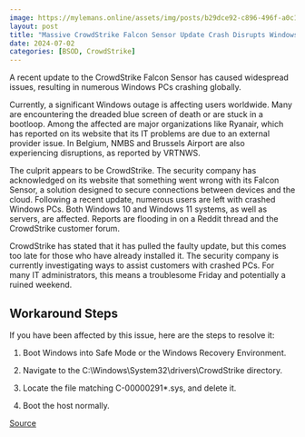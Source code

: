 ```yaml
---
image: https://mylemans.online/assets/img/posts/b29dce92-c896-496f-a0c1-cac1799c8848.png
layout: post
title: "Massive CrowdStrike Falcon Sensor Update Crash Disrupts Windows PCs Worldwide"
date: 2024-07-02
categories: [BSOD, CrowdStrike]
---
```



A recent update to the CrowdStrike Falcon Sensor has caused widespread issues, resulting in numerous Windows PCs crashing globally.

Currently, a significant Windows outage is affecting users worldwide. Many are encountering the dreaded blue screen of death or are stuck in a bootloop. Among the affected are major organizations like Ryanair, which has reported on its website that its IT problems are due to an external provider issue. In Belgium, NMBS and Brussels Airport are also experiencing disruptions, as reported by VRTNWS.

The culprit appears to be CrowdStrike. The security company has acknowledged on its website that something went wrong with its Falcon Sensor, a solution designed to secure connections between devices and the cloud. Following a recent update, numerous users are left with crashed Windows PCs. Both Windows 10 and Windows 11 systems, as well as servers, are affected. Reports are flooding in on a Reddit thread and the CrowdStrike customer forum.

CrowdStrike has stated that it has pulled the faulty update, but this comes too late for those who have already installed it. The security company is currently investigating ways to assist customers with crashed PCs. For many IT administrators, this means a troublesome Friday and potentially a ruined weekend.

## Workaround Steps

If you have been affected by this issue, here are the steps to resolve it:

1. Boot Windows into Safe Mode or the Windows Recovery Environment.
   
2. Navigate to the C:\Windows\System32\drivers\CrowdStrike directory.

3. Locate the file matching C-00000291*.sys, and delete it.

4. Boot the host normally.


[Source](https://itdaily.be/nieuws/security/crowdstrike-sloopt-windows/)
